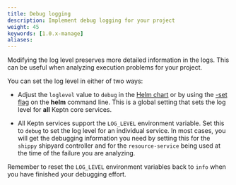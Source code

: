```yaml
---
title: Debug logging
description: Implement debug logging for your project
weight: 45
keywords: [1.0.x-manage]
aliases:
---
```


Modifying the log level preserves more detailed information in the logs.
This can be useful when analyzing execution problems for your project.

You can set the log level in either of two ways:

* Adjust the `loglevel` value to `debug`
  in the [Helm chart](../../reference/files/values)
  or by using the [-set flag](../../install/helm-install/#the---set-flag)
  on the **helm** command line.
  This is a global setting that sets the log level
  for **all** Keptn core services.

* All Keptn services support the `LOG_LEVEL` environment variable.
  Set this to `debug` to set the log level for an individual service.
  In most cases, you will get the debugging information you need
  by setting this for the `shippy` shipyard controller
  and for the `resource-service` being used
  at the time of the failure you are analyzing.

Remember to reset the `LOG_LEVEL` environment variables
back to `info` when you have finished your debugging effort.

